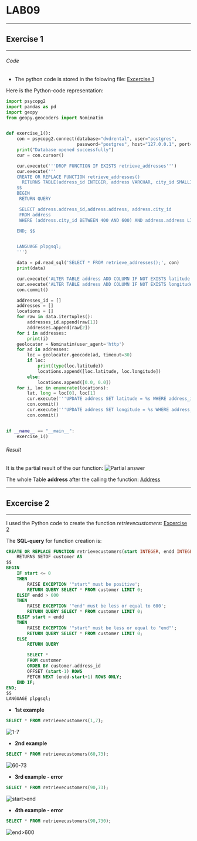 # LAB09
____
## Exercise 1
___
###### Code
- The python code is stored in the folowing file:
[Excercise 1](https://github.com/StarDNA681/DataBase-Course/blob/main/week09/python_code/exercise_1.py)

Here is the Python-code representation:
```python
import psycopg2
import pandas as pd
import geopy
from geopy.geocoders import Nominatim


def exercise_1():
    con = psycopg2.connect(database="dvdrental", user="postgres",
                           password="postgres", host="127.0.0.1", port="5432")
    print("Database opened successfully")
    cur = con.cursor()

    cur.execute('''DROP FUNCTION IF EXISTS retrieve_addresses''')
    cur.execute('''
    CREATE OR REPLACE FUNCTION retrieve_addresses()
      RETURNS TABLE(address_id INTEGER, address VARCHAR, city_id SMALLINT) AS
    $$
    BEGIN
     RETURN QUERY

     SELECT address.address_id,address.address, address.city_id
     FROM address
     WHERE (address.city_id BETWEEN 400 AND 600) AND address.address LIKE '11%';

    END; $$


    LANGUAGE plpgsql;
    ''')

    data = pd.read_sql('SELECT * FROM retrieve_addresses();', con)
    print(data)

    cur.execute('ALTER TABLE address ADD COLUMN IF NOT EXISTS latitude TEXT')
    cur.execute('ALTER TABLE address ADD COLUMN IF NOT EXISTS longitude TEXT')
    con.commit()

    addresses_id = []
    addresses = []
    locations = []
    for raw in data.itertuples():
        addresses_id.append(raw[1])
        addresses.append(raw[2])
    for i in addresses:
        print(i)
    geolocator = Nominatim(user_agent='http')
    for ad in addresses:
        loc = geolocator.geocode(ad, timeout=30)
        if loc:
            print(type(loc.latitude))
            locations.append([loc.latitude, loc.longitude])
        else:
            locations.append([0.0, 0.0])
    for i, loc in enumerate(locations):
        lat, long = loc[0], loc[1]
        cur.execute('''UPDATE address SET latitude = %s WHERE address_id = %s''', (lat, addresses_id[i]))
        con.commit()
        cur.execute('''UPDATE address SET longitude = %s WHERE address_id = %s''', (long, addresses_id[i]))
        con.commit()


if __name__ == "__main__":
    exercise_1()

```

###### Result
It is the partial result of the our function:
![Partial answer](https://github.com/StarDNA681/DataBase-Course/blob/main/week09/Screens_09/Partial%20answer.png)

The whole Table **address** after the calling the function:
[Address](https://github.com/StarDNA681/DataBase-Course/blob/main/week09/exercise_1_function.csv)

___
## Excercise 2
___
I used the Python code to create the function *retrievecustomers*:
[Excercise 2](https://github.com/StarDNA681/DataBase-Course/blob/main/week09/python_code/exercise_2_function.py)

The **SQL-query** for function creation is:
```sql
CREATE OR REPLACE FUNCTION retrievecustomers(start INTEGER, endd INTEGER)
    RETURNS SETOF customer AS                 
$$
BEGIN
	IF start <= 0
	THEN
		RAISE EXCEPTION '"start" must be positive';
		RETURN QUERY SELECT * FROM customer LIMIT 0;
	ELSIF endd > 600
	THEN
		RAISE EXCEPTION '"end" must be less or equal to 600';
		RETURN QUERY SELECT * FROM customer LIMIT 0;
	ELSIF start > endd
	THEN
		RAISE EXCEPTION '"start" must be less or equal to "end"';
		RETURN QUERY SELECT * FROM customer LIMIT 0;
	ELSE
		RETURN QUERY

		SELECT *
		FROM customer
		ORDER BY customer.address_id
		OFFSET (start-1) ROWS
		FETCH NEXT (endd-start+1) ROWS ONLY;
	END IF;
END;
$$
LANGUAGE plpgsql;
```

- **1st example**
```sql
SELECT * FROM retrievecustomers(1,7);
```
![1-7](https://github.com/StarDNA681/DataBase-Course/blob/main/week09/Screens_09/1-7.png)
- **2nd example**
```sql
SELECT * FROM retrievecustomers(60,73);
```
![60-73](https://github.com/StarDNA681/DataBase-Course/blob/main/week09/Screens_09/60-73.png)
- **3rd example - error**
```sql
SELECT * FROM retrievecustomers(90,73);
```
![start>end](https://github.com/StarDNA681/DataBase-Course/blob/main/week09/Screens_09/start%3Eend.png)
- **4th example - error**
```sql
SELECT * FROM retrievecustomers(90,730);
```
![end>600](https://github.com/StarDNA681/DataBase-Course/blob/main/week09/Screens_09/end%3E600.png)
